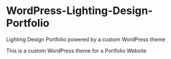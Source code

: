 WordPress-Lighting-Design-Portfolio
===================================

Lighting Design Portfolio powered by a custom WordPress theme

This is a custom WordPress theme for a Portfolio Website
